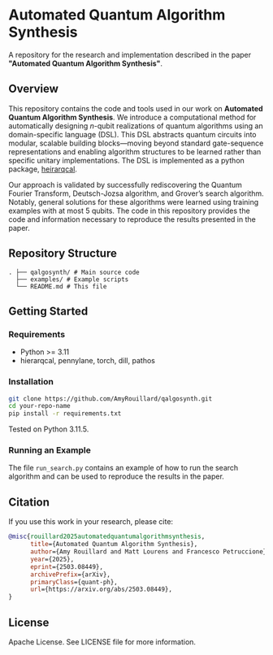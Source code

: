 # Automated Quantum Algorithm Synthesis

A repository for the research and implementation described in the paper **"Automated Quantum Algorithm Synthesis"**.

## Overview

This repository contains the code and tools used in our work on **Automated Quantum Algorithm Synthesis**. We introduce a computational method for automatically designing $n$-qubit realizations of quantum algorithms using an domain-specific language (DSL). This DSL abstracts quantum circuits into modular, scalable building blocks—moving beyond standard gate-sequence representations and enabling algorithm structures to be learned rather than specific unitary implementations. The DSL is implemented as a python package, [heirarqcal](https://github.com/matt-lourens/hierarqcal).

Our approach is validated by successfully rediscovering the Quantum Fourier Transform, Deutsch-Jozsa algorithm, and Grover’s search algorithm. Notably, general solutions for these algorithms were learned using training examples with at most 5 qubits. The code in this repository provides the code and information necessary to reproduce the results presented in the paper.


## Repository Structure
```
. ├── qalgosynth/ # Main source code 
  ├── examples/ # Example scripts
  └── README.md # This file
```

## Getting Started

### Requirements

- Python >= 3.11  
- hierarqcal, pennylane, torch, dill, pathos

### Installation

```bash
git clone https://github.com/AmyRouillard/qalgosynth.git
cd your-repo-name
pip install -r requirements.txt
```

Tested on Python 3.11.5.

### Running an Example

The file `run_search.py` contains an example of how to run the search algorithm and can be used to reproduce the results in the paper.

## Citation

If you use this work in your research, please cite:
```bibtex
@misc{rouillard2025automatedquantumalgorithmsynthesis,
      title={Automated Quantum Algorithm Synthesis}, 
      author={Amy Rouillard and Matt Lourens and Francesco Petruccione},
      year={2025},
      eprint={2503.08449},
      archivePrefix={arXiv},
      primaryClass={quant-ph},
      url={https://arxiv.org/abs/2503.08449}, 
}
```

## License

Apache License. See LICENSE file for more information.